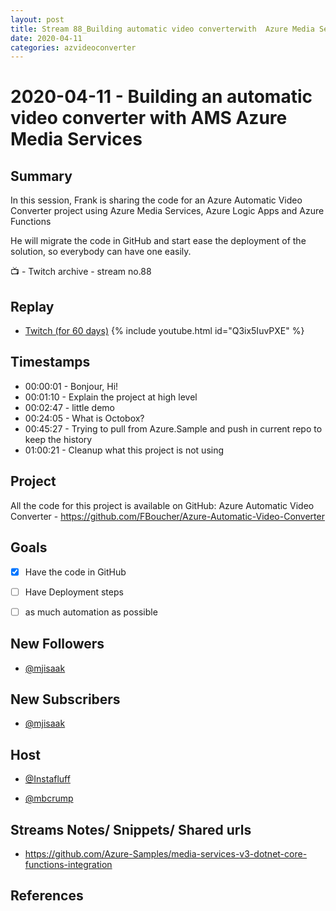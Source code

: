 ```yaml
---
layout: post
title: Stream 88_Building automatic video converterwith  Azure Media Services
date: 2020-04-11
categories: azvideoconverter
---
```



# 2020-04-11 - Building an automatic video converter with AMS Azure Media Services

## Summary

In this session, Frank is sharing the code for an Azure Automatic Video Converter project using Azure Media Services, Azure Logic Apps and Azure Functions

He will migrate the code in GitHub and start ease the deployment of the solution, so everybody can have one easily.

📺 - Twitch archive - stream no.88

## Replay


- [Twitch (for 60 days)](https://www.twitch.tv/videos/589338160)
{% include youtube.html id="Q3ix5IuvPXE" %}
<br/><!--more-->


## Timestamps


- 00:00:01 - Bonjour, Hi!
- 00:01:10 - Explain the project at high level
- 00:02:47 - little demo
- 00:24:05 - What is Octobox?
- 00:45:27 - Trying to pull from Azure.Sample and push in current repo to keep the history
- 01:00:21 - Cleanup what this project is not using


Project
-------

All the code for this project is available on GitHub: Azure Automatic Video Converter - https://github.com/FBoucher/Azure-Automatic-Video-Converter



Goals
-----

- [X] Have the code in GitHub
- [ ] Have Deployment steps
- [ ] as much automation as possible



New Followers
-------------

- [@mjisaak](https://www.twitch.tv/mjisaak )


New Subscribers
---------------

- [@mjisaak](https://www.twitch.tv/mjisaak )



Host
------

- [@Instafluff](https://www.twitch.tv/Instafluff)

- [@mbcrump](https://www.twitch.tv/mbcrump)



Streams Notes/ Snippets/ Shared urls
-----------------------------------

- https://github.com/Azure-Samples/media-services-v3-dotnet-core-functions-integration


References
----------


